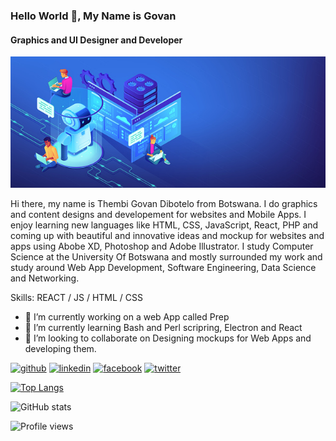 ### Hello World 👋, My Name is Govan
#### Graphics and UI Designer and Developer
![Graphics and UI Designer and Developer](https://github.com/GovanDBT/GovanDBT/blob/main/istockphoto-1136640606-170667a.jpg)

Hi there, my name is Thembi Govan Dibotelo from Botswana. I do graphics and content designs and developement for websites and Mobile Apps. I enjoy learning new languages like HTML, CSS, JavaScript, React, PHP and coming up with beautiful and innovative ideas and mockup for websites and apps using Abobe XD, Photoshop and Adobe Illustrator. I study Computer Science at the University Of Botswana and mostly surrounded my work and study around Web App Development, Software Engineering, Data Science and Networking.

Skills: REACT / JS / HTML / CSS

- 🔭 I’m currently working on a web App called Prep 
- 🌱 I’m currently learning Bash and Perl scripring, Electron and React 
- 👯 I’m looking to collaborate on Designing mockups for Web Apps and developing them. 


[<img src='https://cdn.jsdelivr.net/npm/simple-icons@3.0.1/icons/github.svg' alt='github' height='40'>](https://github.com/GovanDBT)  [<img src='https://cdn.jsdelivr.net/npm/simple-icons@3.0.1/icons/linkedin.svg' alt='linkedin' height='40'>](https://www.linkedin.com/in/GovanDibotelo/)  [<img src='https://cdn.jsdelivr.net/npm/simple-icons@3.0.1/icons/facebook.svg' alt='facebook' height='40'>](https://www.facebook.com/GovanDibotelo)  [<img src='https://cdn.jsdelivr.net/npm/simple-icons@3.0.1/icons/twitter.svg' alt='twitter' height='40'>](https://twitter.com/GovanDibotelo)  

[![Top Langs](https://github-readme-stats.vercel.app/api/top-langs/?username=GovanDBT)](https://github.com/anuraghazra/github-readme-stats)

![GitHub stats](https://github-readme-stats.vercel.app/api?username=GovanDBT&show_icons=true)  

![Profile views](https://gpvc.arturio.dev/GovanDBT)  
